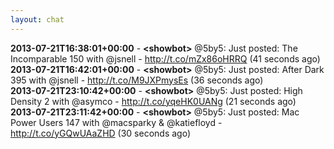 ```yaml
---
layout: chat
---
```

**2013-07-21T16:38:01+00:00** - **&lt;showbot&gt;** @5by5: Just posted: The Incomparable 150 with @jsnell - http://t.co/mZx86oHRRQ (41 seconds ago)  
**2013-07-21T16:42:01+00:00** - **&lt;showbot&gt;** @5by5: Just posted: After Dark 395 with @jsnell - http://t.co/M9JXPmysEs (36 seconds ago)  
**2013-07-21T23:10:42+00:00** - **&lt;showbot&gt;** @5by5: Just posted: High Density 2 with @asymco - http://t.co/yqeHK0UANg (21 seconds ago)  
**2013-07-21T23:11:42+00:00** - **&lt;showbot&gt;** @5by5: Just posted: Mac Power Users 147 with @macsparky &amp; @katiefloyd - http://t.co/yGQwUAaZHD (30 seconds ago)  
